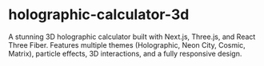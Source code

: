 # holographic-calculator-3d
A stunning 3D holographic calculator built with Next.js, Three.js, and React Three Fiber. Features multiple themes (Holographic, Neon City, Cosmic, Matrix), particle effects, 3D interactions, and a fully responsive design.
